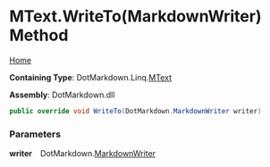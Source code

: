 # MText\.WriteTo\(MarkdownWriter\) Method

[Home](../../../../README.md)

**Containing Type**: DotMarkdown\.Linq\.[MText](../README.md)

**Assembly**: DotMarkdown\.dll

```csharp
public override void WriteTo(DotMarkdown.MarkdownWriter writer)
```

### Parameters

**writer** &ensp; DotMarkdown\.[MarkdownWriter](../../../MarkdownWriter/README.md)